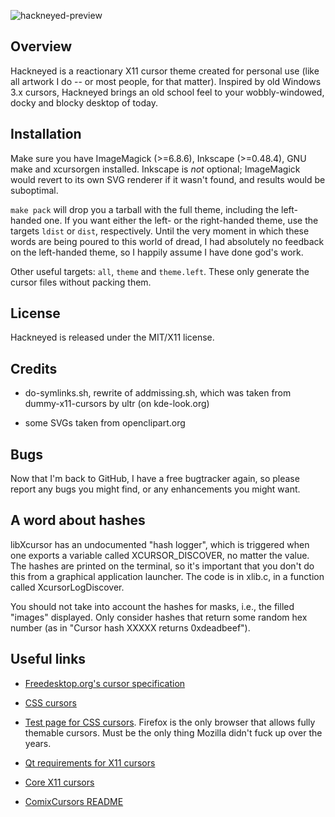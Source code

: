 ![hackneyed-preview](https://raw.githubusercontent.com/Enthymem/hackneyed-x11-cursors/master/preview.png "Spinning hourglass is the new spinning cube")

Overview
--------

Hackneyed is a reactionary X11 cursor theme created for personal use (like all artwork I do -- or most people, for that matter).
Inspired by old Windows 3.x cursors, Hackneyed brings an old school feel to your wobbly-windowed, docky and blocky desktop of today.

Installation
------------
Make sure you have ImageMagick (>=6.8.6), Inkscape (>=0.48.4), GNU make and xcursorgen installed.
Inkscape is _not_ optional; ImageMagick would revert to its own SVG renderer if it wasn't found,
and results would be suboptimal.

`make pack` will drop you a tarball with the full theme, including the left-handed one. If you want either the left-
or the right-handed theme, use the targets `ldist` or `dist`, respectively. Until the very moment in which these words
are being poured to this world of dread, I had absolutely no feedback on the left-handed theme, so I happily assume I have done
god's work.

Other useful targets: `all`, `theme` and `theme.left`. These only generate the cursor files without packing them.

License
-------
Hackneyed is released under the MIT/X11 license.

Credits
-------
* do-symlinks.sh, rewrite of addmissing.sh, which was taken from
  dummy-x11-cursors by ultr (on kde-look.org)

* some SVGs taken from openclipart.org

Bugs
----
Now that I'm back to GitHub, I have a free bugtracker again, so please report any
bugs you might find, or any enhancements you might want.

A word about hashes
-------------------
libXcursor has an undocumented "hash logger", which is triggered when one exports a variable called
XCURSOR_DISCOVER, no matter the value. The hashes are printed on the terminal, so it's important
that you don't do this from a graphical application launcher. The code is in xlib.c, in a function called
XcursorLogDiscover.

You should not take into account the hashes for masks, i.e., the filled
"images" displayed. Only consider hashes that return some random hex number
(as in "Cursor hash XXXXX returns 0xdeadbeef").

Useful links
------------
* [Freedesktop.org's cursor specification](http://www.freedesktop.org/wiki/Specifications/cursor-spec/ "We aren't a standards organization yadda yadda yadda")

* [CSS cursors](http://dev.w3.org/csswg/css-ui/#cursor "2drafty4u")

* [Test page for CSS cursors](https://developer.mozilla.org/en-US/docs/Web/CSS/cursor). Firefox is the only browser that allows fully themable cursors. Must be the only thing Mozilla didn't fuck up over the years.

* [Qt requirements for X11 cursors](http://qt-project.org/doc/qt-4.8/qcursor.html#a-note-for-x11-users)

* [Core X11 cursors](http://tronche.com/gui/x/xlib/appendix/b/ "coffe_mug > all")

* [ComixCursors README](http://www.filewatcher.com/d/Debian/all/x11/comixcursors-lefthanded-opaque_0.7.2-3_all.deb.2350708.html "I blame google for not finding this sooner")
